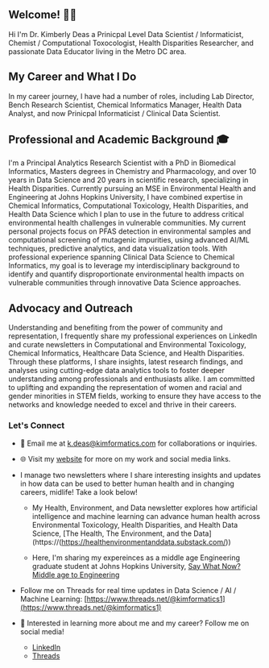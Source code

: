 ## Welcome! 👋🏾

Hi I'm Dr. Kimberly Deas a Prinicpal Level Data Scientist / Informaticist, Chemist / Computational Toxocologist, Health Disparities Researcher, and passionate Data Educator living in the Metro DC area. 

## My Career and What I Do
In my career journey, I have had a number of roles, including Lab Director, Bench Research Scientist, Chemical Informatics Manager, Health Data Analyst, and now Prinicpal Informaticist / Clinical Data Scientist.

## Professional and Academic Background 🎓
I'm a Principal Analytics Research Scientist with a PhD in Biomedical Informatics, Masters degrees in Chemistry and Pharmacology, and over 10 years in Data Science and 20 years in scientific research, specializing in Health Disparities. Currently pursuing an MSE in Environmental Health and Engineering at Johns Hopkins University, I have combined expertise in Chemical Informatics, Computational Toxicology, Health Disparities, and Health Data Science which I plan to use in the future to address critical environmental health challenges in vulnerable communities. My current personal projects focus on PFAS detection in environmental samples and computational screening of mutagenic impurities, using advanced AI/ML techniques, predictive analytics, and data visualization tools. With professional experience spanning Clinical Data Science to Chemical Informatics, my goal is to leverage my interdisciplinary background to identify and quantify disproportionate environmental health impacts on vulnerable communities through innovative Data Science approaches.

## Advocacy and Outreach

Understanding and benefiting from the power of community and representation, I frequently share my professional experiences on LinkedIn and curate newsletters in Computational and Environmental Toxicology, Chemical Informatics, Healthcare Data Science, and Health Disparities. Through these platforms, I share insights, latest research findings, and analyses using cutting-edge data analytics tools to foster deeper understanding among professionals and enthusiasts alike. I am committed to uplifting and expanding the representation of women and racial and gender minorities in STEM fields, working to ensure they have access to the networks and knowledge needed to excel and thrive in their careers.

### Let's Connect

- 📧 Email me at [k.deas@kimformatics.com](mailto:k.deas@kimformatics.com) for collaborations or inquiries.

- 🌐 Visit my [website](https://kimformatics.com) for more on my work and social media links.

- I manage two newsletters where I share interesting insights and updates in how data can be used to better human health and in changing careers, midlife! Take a look below!
  - My Health, Environment, and Data newsletter explores how artificial intelligence and machine learning can advance human health across Environmental Toxicology, Health Disparities, and Health Data Science, [The Health, The Environment, and the Data] (https://(https://healthenvironmentanddata.substack.com/))
    
  - Here, I'm sharing my expereinces as a middle age Engineering graduate student at Johns Hopkins University, [Say What Now? Middle age to Engineering ](https://saywhatnowmiddleagetoengineering.substack.com/)

- Follow me on Threads for real time updates in Data Science / AI / Machine Learning: [https://www.threads.net/@kimformatics1](https://www.threads.net/@kimformatics1) 

- 💼 Interested in learning more about me and my career? Follow me on social media!
  - [LinkedIn](www.linkedin.com/in/ddkimberly)
  - [Threads](https://www.threads.com/@dr.kimformatics)


